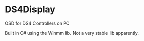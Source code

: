 # DS4Display
OSD for DS4 Controllers on PC

Built in C# using the Winmm lib. Not a very stable lib apparently.
